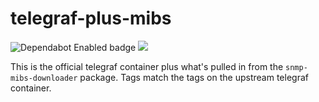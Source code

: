 # telegraf-plus-mibs

![Dependabot Enabled badge](https://api.dependabot.com/badges/status?host=github&repo=genebean/telegraf-plus-mibs)
[![](https://images.microbadger.com/badges/version/genebean/telegraf-plus-mibs.svg)](https://microbadger.com/images/genebean/telegraf-plus-mibs "Get your own version badge on microbadger.com")

This is the official telegraf container plus what's pulled in from the `snmp-mibs-downloader` package. Tags match the tags on the upstream telegraf container.

